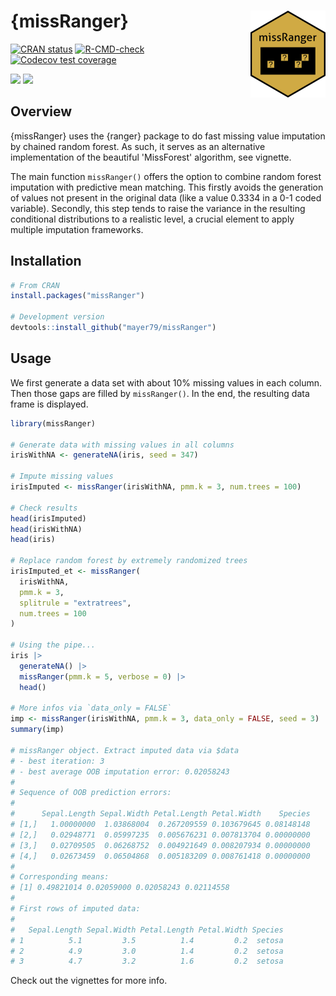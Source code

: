 # {missRanger} <a href='https://github.com/mayer79/missRanger'><img src='man/figures/logo.png' align="right" height="139" /></a>

<!-- badges: start -->

[![CRAN status](http://www.r-pkg.org/badges/version/missRanger)](https://cran.r-project.org/package=missRanger)
[![R-CMD-check](https://github.com/mayer79/missRanger/actions/workflows/R-CMD-check.yaml/badge.svg)](https://github.com/mayer79/missRanger/actions)
[![Codecov test coverage](https://codecov.io/gh/mayer79/missRanger/graph/badge.svg)](https://app.codecov.io/gh/mayer79/missRanger?branch=main)

[![](https://cranlogs.r-pkg.org/badges/missRanger)](https://cran.r-project.org/package=missRanger) 
[![](https://cranlogs.r-pkg.org/badges/grand-total/missRanger?color=orange)](https://cran.r-project.org/package=missRanger)

<!-- badges: end -->

## Overview

{missRanger} uses the {ranger} package to do fast missing value imputation by chained random forest. As such, it serves as an alternative implementation of the beautiful 'MissForest' algorithm, see vignette.

The main function `missRanger()` offers the option to combine random forest imputation with predictive mean matching. This firstly avoids the generation of values not present in the original data (like a value 0.3334 in a 0-1 coded variable). Secondly, this step tends to raise the variance in the resulting conditional distributions to a realistic level, a crucial element to apply multiple imputation frameworks.

## Installation

```r
# From CRAN
install.packages("missRanger")

# Development version
devtools::install_github("mayer79/missRanger")
```

## Usage

We first generate a data set with about 10% missing values in each column. 
Then those gaps are filled by `missRanger()`. In the end, the resulting data frame is displayed.

``` r
library(missRanger)
 
# Generate data with missing values in all columns
irisWithNA <- generateNA(iris, seed = 347)
 
# Impute missing values
irisImputed <- missRanger(irisWithNA, pmm.k = 3, num.trees = 100)
 
# Check results
head(irisImputed)
head(irisWithNA)
head(iris)

# Replace random forest by extremely randomized trees
irisImputed_et <- missRanger(
  irisWithNA, 
  pmm.k = 3, 
  splitrule = "extratrees", 
  num.trees = 100
)

# Using the pipe...
iris |> 
  generateNA() |> 
  missRanger(pmm.k = 5, verbose = 0) |> 
  head()
  
# More infos via `data_only = FALSE`
imp <- missRanger(irisWithNA, pmm.k = 3, data_only = FALSE, seed = 3)
summary(imp)

# missRanger object. Extract imputed data via $data
# - best iteration: 3 
# - best average OOB imputation error: 0.02058243 
# 
# Sequence of OOB prediction errors:
# 
#      Sepal.Length Sepal.Width Petal.Length Petal.Width    Species
# [1,]   1.00000000  1.03868004  0.267209559 0.103679645 0.08148148
# [2,]   0.02948771  0.05997235  0.005676231 0.007813704 0.00000000
# [3,]   0.02709505  0.06268752  0.004921649 0.008207934 0.00000000
# [4,]   0.02673459  0.06504868  0.005183209 0.008761418 0.00000000
# 
# Corresponding means:
# [1] 0.49821014 0.02059000 0.02058243 0.02114558
# 
# First rows of imputed data:
# 
#   Sepal.Length Sepal.Width Petal.Length Petal.Width Species
# 1          5.1         3.5          1.4         0.2  setosa
# 2          4.9         3.0          1.4         0.2  setosa
# 3          4.7         3.2          1.6         0.2  setosa
```

Check out the vignettes for more info.
